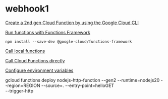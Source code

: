 # webhook1

[Create a 2nd gen Cloud Function by using the Google Cloud CLI](https://cloud.google.com/functions/docs/create-deploy-gcloud)

[Run functions with Functions Framework](https://cloud.google.com/functions/docs/running/function-frameworks)

```
npm install --save-dev @google-cloud/functions-framework
```

[Call local functions](https://cloud.google.com/functions/docs/running/calling)

[Call Cloud Functions directly](https://cloud.google.com/functions/docs/running/direct)

[Configure environment variables](https://cloud.google.com/functions/docs/configuring/env-var)

gcloud functions deploy nodejs-http-function --gen2 --runtime=nodejs20 --region=REGION --source=. --entry-point=helloGET \
--trigger-http
